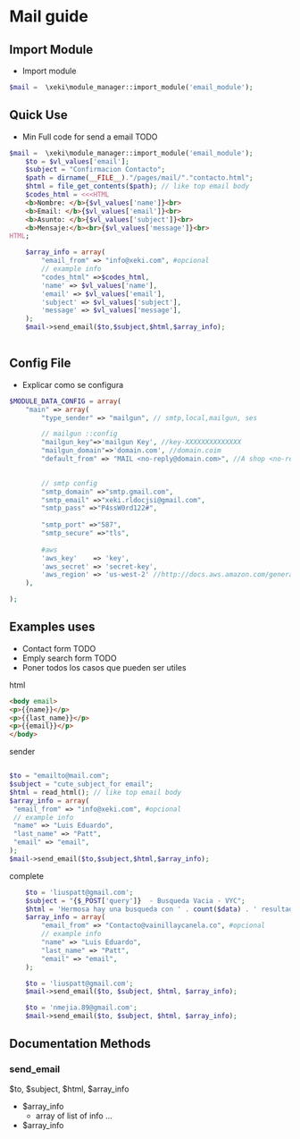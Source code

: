 # Mail guide

## Import Module
+ Import module
```php
$mail =  \xeki\module_manager::import_module('email_module');

```

## Quick Use

+ Min Full code for send a email TODO

```php
$mail =  \xeki\module_manager::import_module('email_module');
    $to = $vl_values['email'];
    $subject = "Confirmacion Contacto";
    $path = dirname(__FILE__)."/pages/mail/"."contacto.html";
    $html = file_get_contents($path); // like top email body
    $codes_html = <<<HTML
    <b>Nombre: </b>{$vl_values['name']}<br>
    <b>Email: </b>{$vl_values['email']}<br>
    <b>Asunto: </b>{$vl_values['subject']}<br>
    <b>Mensaje:</b><br>{$vl_values['message']}<br>
HTML;

    $array_info = array(
        "email_from" => "info@xeki.com", #opcional
        // example info
        "codes_html" =>$codes_html,
        'name' => $vl_values['name'],
        'email' => $vl_values['email'],
        'subject' => $vl_values['subject'],
        'message' => $vl_values['message'],
    );
    $mail->send_email($to,$subject,$html,$array_info);
    
```

## Config File
+ Explicar como se configura 
```php
$MODULE_DATA_CONFIG = array(
    "main" => array(
        "type_sender" => "mailgun", // smtp,local,mailgun, ses

        // mailgun ::config
        "mailgun_key"=>'mailgun Key', //key-XXXXXXXXXXXXXX
        "mailgun_domain"=>'domain.com', //domain.coim
        "default_from" => "MAIL <no-reply@domain.com>", //A shop <no-reply@domain.com>
       

        // smtp config
        "smtp_domain" =>"smtp.gmail.com",
        "smtp_email" =>"xeki.rldocjsi@gmail.com",
        "smtp_pass" =>"P4ssW0rd122#",
        
        "smtp_port" =>"587",
        "smtp_secure" =>"tls",
        
        #aws
        'aws_key'    => 'key',
        'aws_secret' => 'secret-key',
        'aws_region' => 'us-west-2' //http://docs.aws.amazon.com/general/latest/gr/rande.html
    ),

);
```


## Examples uses
+ Contact form TODO
+ Emply search form TODO
+ Poner todos los casos que pueden ser utiles

html
 ```html
 <body email>
 <p>{{name}}</p>
 <p>{{last_name}}</p>
 <p>{{email}}</p>
 </body>
 ```

sender
```php

$to = "emailto@mail.com";
$subject = "cute_subject_for email";
$html = read_html(); // like top email body
$array_info = array(
 "email_from" => "info@xeki.com", #opcional
 // example info
 "name" => "Luis Eduardo",
 "last_name" => "Patt",
 "email" => "email",
);
$mail->send_email($to,$subject,$html,$array_info);
```

complete

```php
    $to = 'liuspatt@gmail.com';
    $subject = "{$_POST['query']}  - Busqueda Vacia - VYC";
    $html = 'Hermosa hay una busqueda con ' . count($data) . ' resultados <br> la consulta es:' . $_POST['query'];
    $array_info = array(
        "email_from" => "Contacto@vainillaycanela.co", #opcional
        // example info
        "name" => "Luis Eduardo",
        "last_name" => "Patt",
        "email" => "email",
    );

    $to = 'liuspatt@gmail.com';
    $mail->send_email($to, $subject, $html, $array_info);

    $to = 'nmejia.89@gmail.com';
    $mail->send_email($to, $subject, $html, $array_info);

```

## Documentation Methods 

### send_email

$to, $subject, $html, $array_info
+ $array_info
  + array of list of info ...
+ $array_info